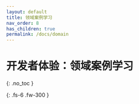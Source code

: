 ```yaml
---
layout: default
title: 领域案例学习
nav_order: 8
has_children: true
permalink: /docs/domain
---
```


# 开发者体验：领域案例学习
{: .no_toc }

{: .fs-6 .fw-300 }

